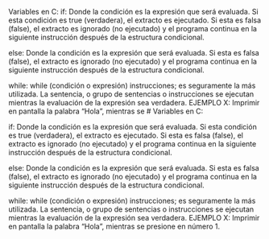 Variables en C:
if: Donde la condición es la expresión que será evaluada. Si esta condición es true (verdadera), el extracto es ejecutado. Si esta es falsa (false), el extracto es ignorado (no ejecutado) y el programa continua en la siguiente instrucción después de la estructura condicional.

else: Donde la condición es la expresión que será evaluada. Si esta es falsa (false), el extracto es ignorado (no ejecutado) y el programa continua en la siguiente instrucción después de la estructura condicional.

while: while (condición o expresión) instrucciones; es seguramente la más utilizada. La sentencia, o grupo de sentencias o instrucciones se ejecutan mientras la evaluación de la expresión sea verdadera. EJEMPLO X: Imprimir en pantalla la palabra “Hola”, mientras se # Variables en C:

if: Donde la condición es la expresión que será evaluada. Si esta condición es true (verdadera), el extracto es ejecutado. Si esta es falsa (false), el extracto es ignorado (no ejecutado) y el programa continua en la siguiente instrucción después de la estructura condicional.

else: Donde la condición es la expresión que será evaluada. Si esta es falsa (false), el extracto es ignorado (no ejecutado) y el programa continua en la siguiente instrucción después de la estructura condicional.

while: while (condición o expresión) instrucciones; es seguramente la más utilizada. La sentencia, o grupo de sentencias o instrucciones se ejecutan mientras la evaluación de la expresión sea verdadera. EJEMPLO X: Imprimir en pantalla la palabra “Hola”, mientras se presione en número 1.

